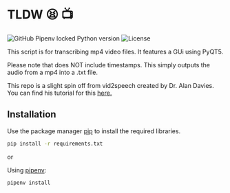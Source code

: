 # TLDW 😫 📺

![GitHub Pipenv locked Python version](https://img.shields.io/github/pipenv/locked/python-version/Durhamster/TLDW?color=blue&style=for-the-badge)
![License](https://img.shields.io/github/license/Durhamster/TLDW?style=for-the-badge)

This script is for transcribing mp4 video files. It features a GUi using PyQT5.

Please note that does NOT include timestamps. This simply outputs the audio from a mp4 into a .txt file.

This repo is a slight spin off from vid2speech created by Dr. Alan Davies. You can find his tutorial for this [here.](https://towardsdatascience.com/transcribing-interview-data-from-video-to-text-with-python-5cdb6689eea1)

## Installation

Use the package manager [pip](https://pip.pypa.io/en/stable/) to install the required libraries.

```bash
pip install -r requirements.txt
```

or

Using [pipenv](https://pipenv.pypa.io/en/latest/):

```bash
pipenv install
```

